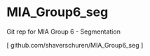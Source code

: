 # MIA_Group6_seg
Git rep for MIA Group 6 - Segmentation

[ github.com/shaverschuren/MIA_Group6_seg ] 
